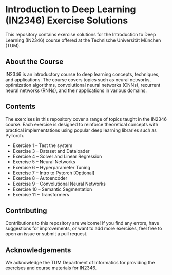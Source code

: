 # Introduction to Deep Learning (IN2346) Exercise Solutions

This repository contains exercise solutions for the Introduction to Deep Learning (IN2346) course offered at the Technische Universität München (TUM).

## About the Course
IN2346 is an introductory course to deep learning concepts, techniques, and applications. The course covers topics such as neural networks, optimization algorithms, convolutional neural networks (CNNs), recurrent neural networks (RNNs), and their applications in various domains.

## Contents
The exercises in this repository cover a range of topics taught in the IN2346 course. Each exercise is designed to reinforce theoretical concepts with practical implementations using popular deep learning libraries such as PyTorch.

- Exercise 1 – Test the system
- Exercise 3 – Dataset and Dataloader
- Exercise 4 – Solver and Linear Regression
- Exercise 5 – Neural Networks
- Exercise 6 – Hyperparameter Tuning
- Exercise 7 – Intro to Pytorch [Optional]
- Exercise 8 – Autoencoder
- Exercise 9 – Convolutional Neural Networks
- Exercise 10 – Semantic Segmentation
- Exercise 11 – Transformers

## Contributing
Contributions to this repository are welcome! If you find any errors, have suggestions for improvements, or want to add more exercises, feel free to open an issue or submit a pull request.

## Acknowledgements
We acknowledge the TUM Department of Informatics for providing the exercises and course materials for IN2346.
